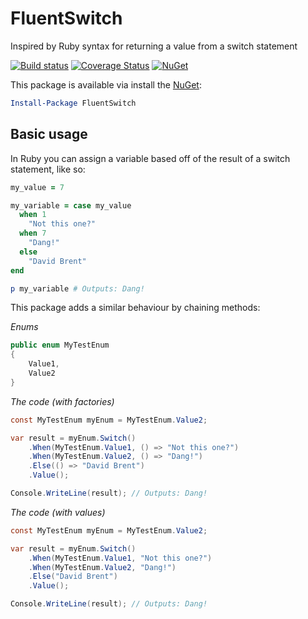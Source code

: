 # FluentSwitch
Inspired by Ruby syntax for returning a value from a switch statement

[![Build status](https://ci.appveyor.com/api/projects/status/a5eaiaxk8s2skn0r/branch/master?svg=true)](https://ci.appveyor.com/project/mrstebo/fluentswitch/branch/master)
[![Coverage Status](https://coveralls.io/repos/github/mrstebo/FluentSwitch/badge.svg?branch=master)](https://coveralls.io/github/mrstebo/FluentSwitch?branch=master)
[![NuGet](http://img.shields.io/nuget/v/FluentSwitch.svg?style=flat)](https://www.nuget.org/packages/FluentSwitch/)

This package is available via install the [NuGet](https://www.nuget.org/packages/FluentSwitch):

```powershell
Install-Package FluentSwitch
```

## Basic usage

In Ruby you can assign a variable based off of the result of a switch statement, like so:

```ruby
my_value = 7

my_variable = case my_value
  when 1
    "Not this one?"
  when 7
    "Dang!"
  else
    "David Brent"
end

p my_variable # Outputs: Dang!
```


This package adds a similar behaviour by chaining methods:

_Enums_
```cs
public enum MyTestEnum
{
    Value1,
    Value2
}
```

_The code (with factories)_
```cs
const MyTestEnum myEnum = MyTestEnum.Value2;

var result = myEnum.Switch()
    .When(MyTestEnum.Value1, () => "Not this one?")
    .When(MyTestEnum.Value2, () => "Dang!")
    .Else(() => "David Brent")
    .Value();

Console.WriteLine(result); // Outputs: Dang!
```

_The code (with values)_
```cs
const MyTestEnum myEnum = MyTestEnum.Value2;

var result = myEnum.Switch()
    .When(MyTestEnum.Value1, "Not this one?")
    .When(MyTestEnum.Value2, "Dang!")
    .Else("David Brent")
    .Value();

Console.WriteLine(result); // Outputs: Dang!
```
